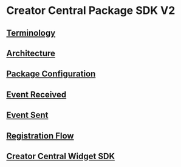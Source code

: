 Creator Central Package SDK V2
===

## [Terminology](Terminology.md)
## [Architecture](Architecture.md)
## [Package Configuration](PackageConfiguration.md)
## [Event Received](EventsReceived.md)
## [Event Sent](EventsSent.md)
## [Registration Flow](RegistrationFlow.md)
## [Creator Central Widget SDK](v1/README.md)
